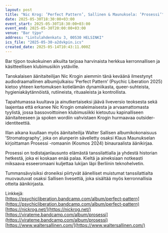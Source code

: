 ```yaml
---
layout: post
title: "Nic Krog: ’Perfect Pattern’, Sallinen & Maunuksela: ’Prosessi’"
date: 2025-05-30T18:30:00+03:00
event_start: 2025-05-30T18:30:00+03:00
event_end: 2025-05-30T20:00:00+03:00
venue: "Bar tÿpo"
address: "Lintulahdenkatu 3, 00530 HELSINKI"
ics_file: "2025-05-30-a2dvkpin.ics"
created_date: 2025-05-14T10:43:11.000Z
---
```


Bar tÿpon toukokuinen alkuilta tarjoaa harvinaista herkkua kerronnallisen ja käsitteellisen klubimusiikin ystäville.  
  
Tanskalaisen äänitaiteilijan Nic Krogin aiemmin tänä keväänä ilmestynyt audiodraamallinen albumijulkaisu ’Perfect Pattern’ (Psychic Liberation 2025) kietoo yhteen kertomuksen kotielämän dynamiikasta, queer-suhteista, hygieniakäytännöistä, rutiineista, rituaaleista ja kontrollista.  
  
Tapahtumassa kuultava ja ainutkertaiseksi jäävä liveversio teoksesta sekä laajentaa että erkanee Nic Krogin omaleimaisesta ja arvaamattomasta tyylistä, jossa bassovoittoinen klubimusiikki kietoutuu kapinalliseen äänitaiteeseen ja spoken wordiin vahvistaen Krogin hurmaavaa outsider-identiteettiä.  
  
Illan aikana kuullaan myös äänitaiteilija Walter Sallisen albumikokonaisuus ’Stromatography’, joka on alunperin sävelletty osaksi Klaus Maunukselan kirjoittaman Prosessi -romaanin (Kosmos 2024) binauraalista äänikirjaa.  
  
Prosessi on todistajanlausunto elämästä tanssilattialla ja yhdestä historian hetkestä, joka ei koskaan enää palaa. Kieltä ja aineksiaan notkeasti miksaava esseeromaani kuljettaa lukijan läpi Berliinin teknohelvetin.  
  
Tummansävyisiksi droneiksi piirtyvät äänelliset muistumat tanssilattialta muovautuvat osaksi Sallisen livesettiä, joka sisältää myös kerronnallisia otteita äänikirjasta.  
  
Linkkejä:  
[https://psychicliberation.bandcamp.com/album/perfect-pattern](https://psychicliberation.bandcamp.com/album/perfect-pattern)  
[https://nickrog.net/](https://nickrog.net/)  
[https://virateme.bandcamp.com/album/prosessi](https://virateme.bandcamp.com/album/prosessi)  
[https://www.waltersallinen.com/](https://www.waltersallinen.com/)
